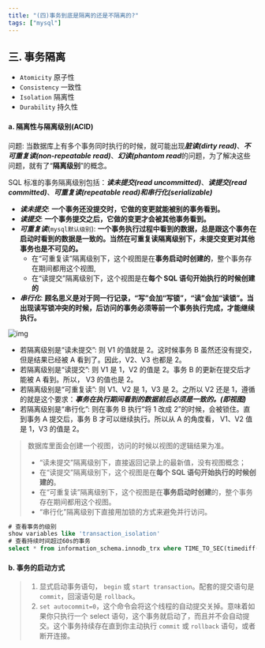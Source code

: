 ```yaml
---
title: "(四)事务到底是隔离的还是不隔离的?"
tags: ["mysql"]
---
```



## 三. 事务隔离

- `Atomicity` 原子性
- `Consistency` 一致性
- `Isolation` 隔离性
- `Durability` 持久性

#### a. 隔离性与隔离级别(ACID)

问题: 当数据库上有多个事务同时执行的时候，就可能出现***脏读(dirty read)***、***不可重复读(non-repeatable read)***、***幻读(phantom read***的问题，为了解决这些问题，就有了“**隔离级别**”的概念。

SQL 标准的事务隔离级别包括：***读未提交(read uncommitted)***、***读提交(read committed)***、***可重复读(repeatable read)***和***串行化(serializable)***

- ***读未提交***: **一个事务还没提交时，它做的变更就能被别的事务看到。**
- ***读提交***: **一个事务提交之后，它做的变更才会被其他事务看到。**
- ***可重复读***(`mysql默认级别`):  **一个事务执行过程中看到的数据，总是跟这个事务在启动时看到的数据是一致的。当然在可重复读隔离级别下，未提交变更对其他事务也是不可见的。**
  - 在“可重复读”隔离级别下，这个视图是在**事务启动时创建的**，整个事务存在期间都用这个视图, 
  - 在“读提交”隔离级别下，这个视图是在**每个 SQL 语句开始执行的时候创建的**
- ***串行化***:  **顾名思义是对于同一行记录，“写”会加“写锁”，“读”会加“读锁”。当出现读写锁冲突的时候，后访问的事务必须等前一个事务执行完成，才能继续执行。**

![img](http://imgur.thinkgos.cn/imgur/202110281013297.png)

- 若隔离级别是“读未提交”:  则 V1 的值就是 2。这时候事务 B 虽然还没有提交，但是结果已经被 A 看到了。因此，V2、V3 也都是 2。
- 若隔离级别是“读提交”: 则 V1 是 1，V2 的值是 2。事务 B 的更新在提交后才能被 A 看到。所以， V3 的值也是 2。
- 若隔离级别是“可重复读”: 则 V1、V2 是 1，V3 是 2。之所以 V2 还是 1，遵循的就是这个要求：***事务在执行期间看到的数据前后必须是一致的。(即视图)***
- 若隔离级别是“串行化”: 则在事务 B 执行“将 1 改成 2”的时候，会被锁住。直到事务 A 提交后，事务 B 才可以继续执行。所以从 A 的角度看， V1、V2 值是 1，V3 的值是 2。

> 数据库里面会创建一个视图，访问的时候以视图的逻辑结果为准。
>
> - “读未提交”隔离级别下，直接返回记录上的最新值，没有视图概念；
> - 在“读提交”隔离级别下，这个视图是在**每个 SQL 语句开始执行的时候创建的**。
> - 在“可重复读”隔离级别下，这个视图是在**事务启动时创建**的，整个事务存在期间都用这个视图。
> - “串行化”隔离级别下直接用加锁的方式来避免并行访问。

```sql
# 查看事务的级别
show variables like 'transaction_isolation'
# 查看持续时间超过60s的事务
select * from information_schema.innodb_trx where TIME_TO_SEC(timediff(now(),trx_started))>60
```

#### b. 事务的启动方式

> 1. 显式启动事务语句， `begin` 或 `start transaction`。配套的提交语句是 `commit`，回滚语句是 `rollback`。
> 2. `set autocommit=0`，这个命令会将这个线程的自动提交关掉。意味着如果你只执行一个 select 语句，这个事务就启动了，而且并不会自动提交。这个事务持续存在直到你主动执行 `commit` 或 `rollback` 语句，或者断开连接。

